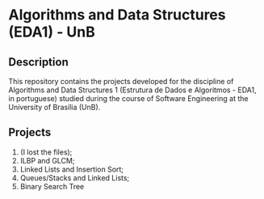 # Algorithms and Data Structures (EDA1) - UnB

## Description

This repository contains the projects developed for the discipline of Algorithms and Data Structures 1 (Estrutura de Dados e Algoritmos  - EDA1, in portuguese) studied during the course of Software Engineering at the University of Brasília (UnB).

## Projects

1. (I lost the files);
2. ILBP and GLCM;
3. Linked Lists and Insertion Sort;
4. Queues/Stacks and Linked Lists;
5. Binary Search Tree
